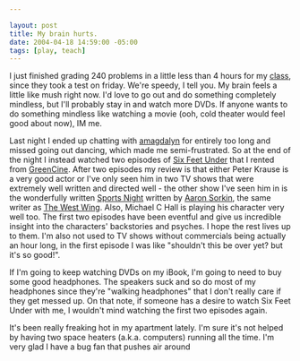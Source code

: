 ```yaml
--- 

layout: post
title: My brain hurts.
date: 2004-04-18 14:59:00 -05:00
tags: [play, teach]
---
```

I just finished grading 240 problems in a little less than 4 hours for my <a href="http://www.itlabs.umn.edu/classes/Spring-2004/csci1901">class</a>, since they took a test on friday.  We're speedy, I tell you.  My brain feels a little like mush right now.  I'd love to go out and do something completely mindless, but I'll probably stay in and watch more DVDs.  If anyone wants to do something mindless like watching a movie (ooh, cold theater would feel good about now), IM me.

Last night I ended up chatting with <a href="http://amagdalyn.livejournal.com">amagdalyn</a> for entirely too long and missed going out dancing, which made me semi-frustrated.  So at the end of the night I instead watched two episodes of <a href="http://www.hbo.com/sixfeetunder/">Six Feet Under</a> that I rented from <a href="http://www.greencine.com">GreenCine</a>.   After two episodes my review is that either Peter Krause is a very good actor or I've only seen him in two TV shows that were extremely well written and directed well - the other show I've seen him in is the wonderfully written <a href="http://www.comedycentral.com/tv_shows/sportsnight/">Sports Night</a> written by <a href="http://www.imdb.com/name/nm0815070/">Aaron Sorkin</a>, the same writer as <a href="http://www.westwingtv.com/">The West Wing</a>.  Also, Michael C Hall is playing his character very well too.   The first two episodes have been eventful and give us incredible insight into the characters' backstories and psyches.  I hope the rest lives up to them.  I'm also not used to TV shows without commercials being actually an hour long, in the first episode I was like "shouldn't this be over yet?  but it's so good!".

If I'm going to keep watching DVDs on my iBook, I'm going to need to buy some good headphones.  The speakers suck and so do most of my headphones since they're "walking headphones" that I don't really care if they get messed up.  On that note, if someone has a desire to watch Six Feet Under with me, I wouldn't mind watching the first two episodes again.

It's been really freaking hot in my apartment lately.  I'm sure it's not helped by having two space heaters (a.k.a. computers) running all the time.  I'm very glad I have a bug fan that pushes air around
